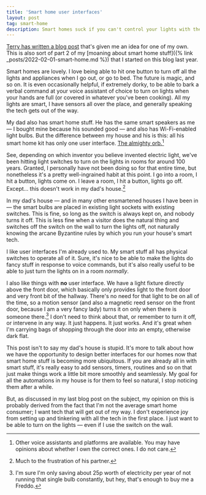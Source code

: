 ```yaml
---
title: 'Smart home user interfaces'
layout: post
tag: smart-home
description: Smart homes suck if you can't control your lights with the damn light switch
---
```


[Terry has written a blog post](https://shkspr.mobi/blog/2023/03/zero-interfaces/) that's given me an idea for one of my own. This is also sort of part 2 of my [moaning about smart home stuff]({% link _posts/2022-02-01-smart-home.md %}) that I started on this blog last year.

Smart homes are lovely. I love being able to hit one button to turn off all the lights and appliances when I go out, or go to bed. The future is magic, and so on. It is even occasionally helpful, if extremely dorky, to be able to bark a verbal command at your voice assistant of choice to turn on lights when your hands are full (or covered in whatever you've been cooking). All my lights are smart, I have sensors all over the place, and generally speaking the tech gets out of the way.

My dad also has smart home stuff. He has the same smart speakers as me — I bought mine because his sounded good — and also has Wi-Fi-enabled light bulbs. But the difference between my house and his is this: all his smart home kit has only one user interface. [The almighty orb.](https://www.apple.com/uk/homepod-mini/)[^1]

See, depending on which inventor you believe invented electric light, we've been hitting light switches to turn on the lights in rooms for around 100 years. Granted, I personally have not been doing so for that entire time, but nonetheless it's a pretty well-ingrained habit at this point. I go into a room, I hit a button, lights come on. I leave a room, I hit a button, lights go off. Except... this doesn't work in my dad's house.[^2]

In my dad's house — and in many other ensmartened houses I have been in — the smart bulbs are placed in existing light sockets with existing switches. This is fine, so long as the switch is always kept on, and nobody turns it off. This is less fine when a visitor does the natural thing and switches off the switch on the wall to turn the lights off, not naturally knowing the arcane Byzantine rules by which you run your house's smart tech.

I like user interfaces I'm already used to. My smart stuff all has physical switches to operate all of it. Sure, it's nice to be able to make the lights do fancy stuff in response to voice commands, but it's also really useful to be able to just turn the lights on in a room *normally*.

I also like things with **no** user interface. We have a light fixture directly above the front door, which basically only provides light to the front door and very front bit of the hallway. There's no need for that light to be on all of the time, so a motion sensor (and also a magnetic reed sensor on the front door, because I am a very fancy lady) turns it on only when there is someone there.[^3] I don't need to think about that, or remember to turn it off, or intervene in any way. It just happens. It just works. And it's great when I'm carrying bags of shopping through the door into an empty, otherwise dark flat.

This post isn't to say my dad's house is stupid. It's more to talk about how we have the opportunity to design better interfaces for our homes now that smart home stuff is becoming more ubiquitous. If you are already all in with smart stuff, it's really easy to add sensors, timers, routines and so on that just make things work a little bit more smoothly and seamlessly. My goal for all the automations in my house is for them to feel so natural, I stop noticing them after a while.

But, as discussed in my last blog post on the subject, my opinion on this is probably derived from the fact that I'm not the average smart home consumer; I want tech that will get out of my way. I don't experience joy from setting up and tinkering with all the tech in the first place. I just want to be able to turn on the lights — even if I use the switch on the wall.


[^1]: Other voice assistants and platforms are available. You may have opinions about whether I own the correct ones. I do not care.
[^2]: Much to the frustration of his partner.
[^3]: I'm sure I'm only saving about 25p worth of electricity per year of not running that single bulb constantly, but hey, that's enough to buy me a Freddo.
